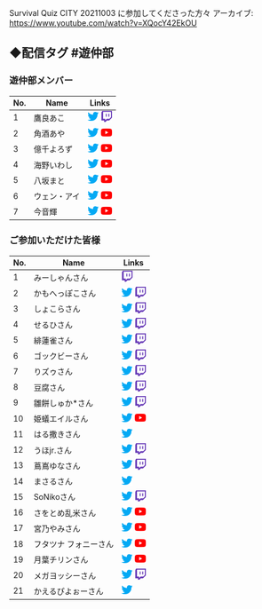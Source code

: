 Survival Quiz CITY 20211003 に参加してくださった方々
アーカイブ: https://www.youtube.com/watch?v=XQocY42EkOU

## ◆配信タグ #遊仲部

### 遊仲部メンバー

| No. | Name | Links |
| --- | ---- | ---- |
| 1   | 鷹良あこ | [<img src="src/images/twitter.png" width="20">](https://twitter.com/coa_la_taka29) [<img src="src/images/twitch.png" width="20">](https://www.twitch.tv/akotakara0607) |
| 2   | 角酒あや | [<img src="src/images/twitter.png" width="20">](https://twitter.com/kadosaka_aya) [<img src="src/images/youtube.png" width="20">](https://www.youtube.com/c/AyaKadosaka) |
| 3   | 億千よろず | [<img src="src/images/twitter.png" width="20">](https://twitter.com/okuchi_yorozu) [<img src="src/images/youtube.png" width="20">](https://www.youtube.com/channel/UCpEsTR5Nnd0-HgKngIQqbmA) |
| 4   | 海野いわし | [<img src="src/images/twitter.png" width="20">](https://twitter.com/umino_iwashi) [<img src="src/images/youtube.png" width="20">](https://www.youtube.com/channel/UCGt4tmwTA-8r2wM7OhTjOFQ) |
| 5   | 八坂まと | [<img src="src/images/twitter.png" width="20">](https://twitter.com/yasaka_mato) [<img src="src/images/youtube.png" width="20">](https://www.youtube.com/channel/UCvfrFE4G2eH4SuFdDBs0urA) |
| 6   | ウェン・アイ | [<img src="src/images/twitter.png" width="20">](https://twitter.com/when_ai) [<img src="src/images/youtube.png" width="20">](https://www.youtube.com/channel/UCrYrdqxPE7t7xcxG51REejQ) |
| 7   | 今音輝 | [<img src="src/images/twitter.png" width="20">](https://twitter.com/imane_teru) [<img src="src/images/youtube.png" width="20">](https://www.youtube.com/channel/UC3YVBw7jrORz8yOGF_vNUJQ) |


### ご参加いただけた皆様


| No. | Name | Links |
| --- | ---- | ---- |
| 1   | みーしゃんさん | [<img src="src/images/twitch.png" width="20">](https://www.twitch.tv/miiisyansan) |
| 2   | かもへっぽこさん | [<img src="src/images/twitter.png" width="20">](https://twitter.com/kamoheppoko) [<img src="src/images/twitch.png" width="20">](https://www.twitch.tv/kamoheppoko) |
| 3   | しょこらさん | [<img src="src/images/twitter.png" width="20">](https://twitter.com/syokorasandazo) [<img src="src/images/twitch.png" width="20">](https://www.twitch.tv/syokorasan) |
| 4   | せるひさん | [<img src="src/images/twitter.png" width="20">](https://twitter.com/celhiyu) [<img src="src/images/twitch.png" width="20">](https://www.youtube.com/channel/UCveGb3SgKP4J5IiHQMEDWOQ) |
| 5   | 緋蓮雀さん | [<img src="src/images/twitter.png" width="20">](https://twitter.com/hirenjak) [<img src="src/images/twitch.png" width="20">](https://www.twitch.tv/hiren_jak) |
| 6   | ゴックビーさん | [<img src="src/images/twitter.png" width="20">](https://twitter.com/GokbyDayo) [<img src="src/images/twitch.png" width="20">](twitch.tv/gokbydayo) |
| 7   | りズゥさん | [<img src="src/images/twitter.png" width="20">](https://twitter.com/rizz0125) [<img src="src/images/twitch.png" width="20">](https://www.twitch.tv/rizzriz) |
| 8   | 豆腐さん | [<img src="src/images/twitter.png" width="20">](https://twitter.com/tofu_01414) [<img src="src/images/twitch.png" width="20">](https://www.twitch.tv/toufu0141) |
| 9   | 雛餅しゅか*さん | [<img src="src/images/twitter.png" width="20">](https://twitter.com/syukahinamochi) [<img src="src/images/twitch.png" width="20">](https://www.twitch.tv/syukahinamochi) |
| 10  | 姫蟻エイルさん | [<img src="src/images/twitter.png" width="20">](https://twitter.com/himeari_eir) [<img src="src/images/youtube.png" width="20">](https://www.youtube.com/channel/UCHMc0eNqfHmo97o7FLV2E_Q) |
| 11  | はる撒きさん | [<img src="src/images/twitter.png" width="20">](https://twitter.com/harumaki_VGC) |
| 12  | うほjr.さん | [<img src="src/images/twitter.png" width="20">](https://twitter.com/__uho_) [<img src="src/images/twitch.png" width="20">](https://www.twitch.tv/uho000) |
| 13  | 蔦嶌ゆなさん | [<img src="src/images/twitter.png" width="20">](https://twitter.com/Yuna_TsuTaShiMa) [<img src="src/images/twitch.png" width="20">](https://www.twitch.tv/yuna_tsutashima) |
| 14  | まさるさん | [<img src="src/images/twitter.png" width="20">](https://twitter.com/masarusan_999) |
| 15  | SoNikoさん | [<img src="src/images/twitter.png" width="20">](https://twitter.com/Niko_VG) [<img src="src/images/twitch.png" width="20">](https://www.twitch.tv/soniko100) |
| 16  | さをとめ乱米さん | [<img src="src/images/twitter.png" width="20">](https://twitter.com/SawotomeRanmai) [<img src="src/images/youtube.png" width="20">](https://www.youtube.com/c/RanmaiTheater) |
| 17  | 宮乃やみさん | [<img src="src/images/twitter.png" width="20">](https://twitter.com/miyanoyami83) [<img src="src/images/youtube.png" width="20">](https://www.youtube.com/miyanoyami) |
| 18  | フタツナ フォニーさん | [<img src="src/images/twitter.png" width="20">](https://twitter.com/fony_222) [<img src="src/images/youtube.png" width="20">](https://www.youtube.com/c/FutatsunaFony) |
| 19  | 月葉チリンさん | [<img src="src/images/twitter.png" width="20">](https://twitter.com/la_chirin) [<img src="src/images/youtube.png" width="20">](https://www.youtube.com/channel/UCAWVHPHlL8yU_W_KVwvohDg) |
| 20  | メガヨッシーさん | [<img src="src/images/twitter.png" width="20">](https://twitter.com/fullmegayoshi) [<img src="src/images/twitch.png" width="20">](https://www.twitch.tv/fullarmormegayoshi) |
| 21  | かえるぴよぉーさん | [<img src="src/images/twitter.png" width="20">](https://twitter.com/kaeru_sabuxu) |